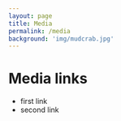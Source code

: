 ```yaml
---
layout: page
title: Media
permalink: /media
background: 'img/mudcrab.jpg'
---
```


# Media links

- first link
- second link